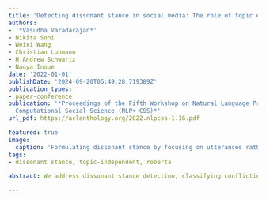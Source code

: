 ```yaml
---
title: 'Detecting dissonant stance in social media: The role of topic exposure'
authors:
- '*Vasudha Varadarajan*'
- Nikita Soni
- Weixi Wang
- Christian Luhmann
- H Andrew Schwartz
- Naoya Inoue
date: '2022-01-01'
publishDate: '2024-09-20T05:49:28.719389Z'
publication_types:
- paper-conference
publication: '*Proceedings of the Fifth Workshop on Natural Language Processing and
  Computational Social Science (NLP+ CSS)*'
url_pdf: https://aclanthology.org/2022.nlpcss-1.16.pdf

featured: true
image:
  caption: 'Formulating dissonant stance by focusing on utterances rather than topic.'
tags: 
- dissonant stance, topic-independent, roberta

abstract: We address dissonant stance detection, classifying conflicting stance between two input statements. Computational models for traditional stance detection have typically been trained to indicate pro/con for a given target topic (e.g. gun control) and thus do not generalize well to new topics. In this paper, we systematically evaluate the generalizability of dissonant stance detection to situations where examples of the topic have not been seen at all or have only been seen a few times. We show that dissonant stance detection models trained on only 8 topics, none of which are the target topic, can perform as well as those trained only on a target topic. Further, adding non-target topics boosts performance further up to approximately 32 topics where accuracies start to plateau. Taken together, our experiments suggest dissonant stance detection models can generalize to new unanticipated topics, an important attribute for the social scientific study of social media where new topics emerge daily.

---
```

